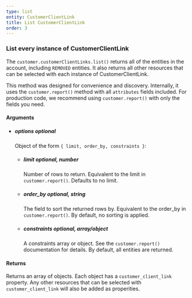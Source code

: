 ```yaml
---
type: list
entity: CustomerClientLink 
title: List CustomerClientLink 
order: 3
---
```


### List every instance of CustomerClientLink 


The `customer.customerClientLinks.list()` returns all of the entities in the account, including `REMOVED` entities. It also returns all other resources that can be selected with each instance of CustomerClientLink.

This method was designed for convenience and discovery. Internally, it uses the `customer.report()` method with all `attributes` fields included. For production code, we recommend using `customer.report()` with only the fields you need.


#### Arguments

- ##### options *optional*
    Object of the form `{ limit, order_by, constraints }`:
    - ##### limit *optional, number*
        Number of rows to return. Equivalent to the limit in `customer.report()`. Defaults to no limit.
    - ##### order_by *optional, string*
        The field to sort the returned rows by. Equivalent to the order_by in `customer.report()`. By default, no sorting is applied.
    - ##### constraints *optional, array/object*
        A constraints array or object. See the `customer.report()` documentation for details. By default, all entities are returned.


#### Returns

Returns an array of objects.
Each object has a `customer_client_link` property. Any other resources that can be selected with `customer_client_link` will also be added as properities.
